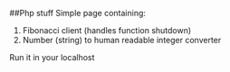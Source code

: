 ##Php stuff
Simple page containing: 

1. Fibonacci client  (handles function shutdown)
2. Number (string) to human readable integer converter

Run it in your localhost

